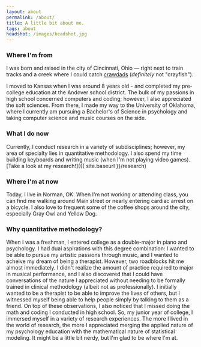 ```yaml
---
layout: about
permalink: /about/
title: A little bit about me.
tags: about
headshot: /images/headshot.jpg
---
```


### Where I'm from

I was born and raised in the city of Cincinnati, Ohio — right next to train tracks and a creek where I could catch [crawdads](https://www.nationalgeographic.com/animals/invertebrates/facts/crawdads) (_definitely_ not "crayfish").

I moved to Kansas when I was around 8 years old - and completed my pre-college education at the Andover school district. The bulk of my passions in high school concerned computers and coding; however, I also appreciated the soft sciences. From there, I made my way to the University of Oklahoma, where I currently am pursuing a Bachelor's of Science in psychology and taking computer science and music courses on the side.

### What I do now

Currently, I conduct research in a variety of subdisciplines; however, my area of specialty lies in quantitative methodology. I also spend my time building keyboards and writing music (when I'm not playing video games). [Take a look at my research!]({{ site.baseurl }}/research)

### Where I'm at now

Today, I live in Norman, OK. When I'm not working or attending class, you can find me walking around Main street or nearly entering cardiac arrest on a bicycle. I also love to frequent some of the coffee shops around the city, especially Gray Owl and Yellow Dog.

### Why quantitative methodology?

When I was a freshman, I entered college as a double-major in piano and psychology. I had dual aspirations with this degree combination: I wanted to be able to pursue my artistic passions through music, and I wanted to acheive my dream of being a therapist. However, two roadblocks hit me almost immediately. I didn't realize the amount of practice required to major in musical performance, and I also discovered that I could have conversations of the nature I appreciated without needing to be formally trained in clinical methodology (albeit not as professionally). I initially wanted to be a therapist to be able to improve the lives of others, but I witnessed myself being able to help people simply by talking to them as a friend. On top of these observations, I also noticed that I missed doing the math and coding I conducted in high school. So, my junior year of college, I immersed myself in a variety of research experiences. The more I lived in the world of research, the more I appreciated merging the applied nature of my psychology education with the mathematical nature of statistical modeling. It might be a little bit nerdy, but I'm glad to be where I'm at. 


<div id="stats" class="hidden">

<h3 id="dashboard"><code>#dashboard</code></h3>

<h2>Just finished.</h2>

<p>Curious what I'm reading? Here's my most recent reads, updating daily. And my <a href="https://www.goodreads.com/user/show/88184044-jonathon-belotti)" target="_blank" rel="noopener noreferrer">Goodreads profile</a> has more history.</p>

<div id="recent-finished-books"></div>

<h2>Top tracks.</h2>

<p>Curious what I'm currently listening to? Here's my top tracks on Spotify, updating daily.</p>

<ol id="top-spotify-tracks"></ol>

</div>

<script>
/**
 * @param {String} HTML representing a single element
 * @return {Element}
 */
function htmlToElement(html) {
    var template = document.createElement('template');
    /* Never return a text node of whitespace as the result */
    html = html.trim();
    template.innerHTML = html;
    return template.content.firstChild;
}

function populateDashboardHTML(data) {
    const topSpotifyTracksList = document.querySelector('#top-spotify-tracks');
    data.spotify.forEach(track => {
        topSpotifyTracksList.appendChild(htmlToElement(`
            <li>
                <a target="_blank" rel="noopener noreferrer" href="${track.link}"><strong>${track.name}</strong></a> 
                <p>${track.artist}</p>
            </li>
        `));
    });

    const recentFinishedBooks = document.querySelector('#recent-finished-books');
    data.goodreads.slice(0, 3).forEach(book => {
        recentFinishedBooks.appendChild(htmlToElement(`
            <a target="_blank" rel="noopener noreferrer" class="book-item" target="_blank" rel="noopener noreferrer" href="${book.link}">
            <div class="cover-container">
                <img class="grow-me" src="${book.cover_image_link}">
            </div>
            <div class="book-info">
                <h4>${book.title}</h4>
                <p>${book.authors[0]}</p>
            </div>
            </a>
        `));
    });
}

fetch('https://thundergolfer-cgflgpx.modal.run')
  .then((response) => {
    if (!response.ok) {
      throw new Error(`HTTP error! Status: ${response.status}`);
    }

    return response.json();
  })
  .then((data) => {
    populateDashboardHTML(data);
    /* Reveal the now populated stats section. */
    document.getElementById("stats").classList.remove("hidden");
  });

</script>

<style>
#stats {
  background-color: #f7f7f9;
  border-radius: 1rem; 
  padding: 1.5em;
  margin-top: 2.5em;
}

#dashboard {
  margin: 0rem;
}

#dashboard code {
  background-color: #f7f7f9;
}

#recent-finished-books {
    display: flex;
    flex-direction: row;
    align-items: flex-start;
    justify-content: center;
}

#recent-finished-books a {
    color: #111;
}

.book-item {
    margin-left: 0.4em;
    margin-right: 0.4em;
}

.book-item div {
    width: 200px;
}

.book-info h4 {
    color: #222;
}

.book-info p {
    color: #555;
}

.grow-me {
  border-radius: 4px;
  transition: all .2s ease-in-out;
}

.grow-me:hover {
  transform: scale(1.02);
}

#top-spotify-tracks {
    padding-left: 1em;
}

#top-spotify-tracks li {
    color: #888;
    border-bottom: 1px solid #ededed;
    margin-top: 1rem;
}

#top-spotify-tracks a {
    color: #111;
}

#top-spotify-tracks a:hover {
    color: #1DB954; /* Spotify green */
}

#top-spotify-tracks p {
    color: #555;
}

.hidden {
    display: none;
}

@media screen and (max-width: 900px) {
  #recent-finished-books {
    flex-direction: column;
    justify-content: center;
    align-items: center;
  }

  .book-item div {
    width: 400px;
  }

  .book-item {
    display: flex;
    flex-direction: column;
    align-items: center;
  }
  
  .cover-container, .book-info {
    display: flex;
    flex-direction: column;
    align-items: center;
  }

  #top-spotify-tracks {
    padding-left: 1.2em;
  }
}
</style>

